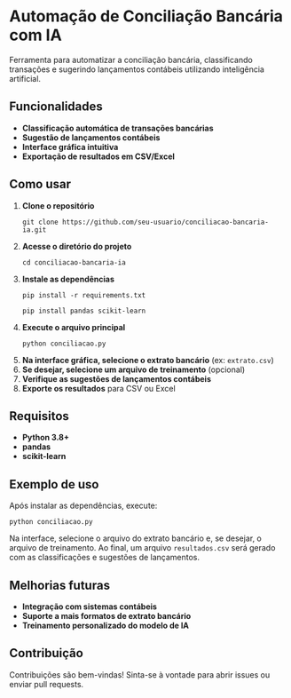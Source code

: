 
# Automação de Conciliação Bancária com IA

Ferramenta para automatizar a conciliação bancária, classificando transações e sugerindo lançamentos contábeis utilizando inteligência artificial.

## Funcionalidades

- **Classificação automática de transações bancárias**
- **Sugestão de lançamentos contábeis**
- **Interface gráfica intuitiva**
- **Exportação de resultados em CSV/Excel**

## Como usar

1. **Clone o repositório**
   ```
   git clone https://github.com/seu-usuario/conciliacao-bancaria-ia.git
   ```
2. **Acesse o diretório do projeto**
   ```
   cd conciliacao-bancaria-ia
   ```
3. **Instale as dependências**
   ```
   pip install -r requirements.txt
   ```
   ```
   pip install pandas scikit-learn
   ```
4. **Execute o arquivo principal**
   ```
   python conciliacao.py
   ```
5. **Na interface gráfica, selecione o extrato bancário** (ex: `extrato.csv`)
6. **Se desejar, selecione um arquivo de treinamento** (opcional)
7. **Verifique as sugestões de lançamentos contábeis**
8. **Exporte os resultados** para CSV ou Excel

## Requisitos

- **Python 3.8+**
- **pandas**
- **scikit-learn**

## Exemplo de uso

Após instalar as dependências, execute:
```
python conciliacao.py
```
Na interface, selecione o arquivo do extrato bancário e, se desejar, o arquivo de treinamento. Ao final, um arquivo `resultados.csv` será gerado com as classificações e sugestões de lançamentos.

## Melhorias futuras

- **Integração com sistemas contábeis**
- **Suporte a mais formatos de extrato bancário**
- **Treinamento personalizado do modelo de IA**

## Contribuição

Contribuições são bem-vindas! Sinta-se à vontade para abrir issues ou enviar pull requests.
